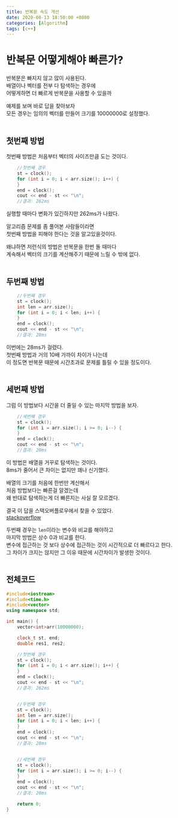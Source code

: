 ```yaml
---
title: 반복문 속도 개선
date: 2020-08-13 18:50:00 +0800
categories: [Algorithm]
tags: [c++]
---
```


# 반복문 어떻게해야 빠른가?
반복문은 빠지지 않고 많이 사용된다.  
배열이나 벡터를 전부 다 탐색하는 경우에  
어떻게하면 더 빠르게 반복문을 사용할 수 있을까  

예제를 보며 바로 답을 찾아보자  
모든 경우는 임의의 벡터를 만들어 크기를 10000000로 설정했다.  
<br>

## 첫번째 방법
첫번째 방법은 처음부터 벡터의 사이즈만큼 도는 것이다.  
```c++
    //첫번째 경우
	st = clock();
	for (int i = 0; i < arr.size(); i++) {
	}
	end = clock();
	cout << end - st << "\n";
    //결과: 262ms
```
실행할 때마다 변화가 있긴하지만 262ms가 나왔다.  

알고리즘 문제를 좀 풀어본 사람들이라면  
첫번째 방법을 피해야 한다는 것을 알고있을것이다.  

왜냐하면 저런식의 방법은 반복문을 한번 돌 때마다  
계속해서 벡터의 크기를 계산해주기 때문에 느릴 수 밖에 없다.  
<br>


## 두번째 방법
```c++
    //두번째 경우
	st = clock();
	int len = arr.size();
	for (int i = 0; i < len; i++) {
	}
	end = clock();
	cout << end - st << "\n";
    //결과: 28ms
```
이번에는 28ms가 걸렸다.  
첫번째 방법과 거의 10배 가까이 차이가 나는데  
이 정도면 반복문 때문에 시간초과로 문제를 틀릴 수 있을 정도이다.  
<br>

## 세번째 방법
그럼 이 방법보다 시간을 더 줄일 수 있는 마지막 방법을 보자.  
```c++
	//세번째 경우
	st = clock();
	for (int i = arr.size(); i >= 0; i--) {
	}
	end = clock();
	cout << end - st << "\n";
    //결과: 20ms
```
이 방법은 배열을 거꾸로 탐색하는 것이다.  
8ms가 줄어서 큰 차이는 없지만 꽤나 신기했다.  

배열의 크기를 처음에 한번만 계산해서  
처음 방법보다는 빠른걸 알겠는데  
왜 반대로 탐색하는게 더 빠른지는 사실 잘 모르겠다.  

결국 이 답을 스택오버플로우에서 찾을 수 있었다.  
[stackoverflow](https://stackoverflow.com/questions/1340589/are-loops-really-faster-in-reverse)  

두번째 경우는 `len`이라는 변수와 비교를 해야하고  
마지막 방법은 상수 0과 비교를 한다.  
변수에 접근하는 것 보다 상수에 접근하는 것이 시간적으로 더 빠르다고 한다.  
그 차이가 크지는 않지만 그 이유 때문에 시간차이가 발생한 것이다.  
<br>

## 전체코드
```c++
#include<iostream>
#include<time.h>
#include<vector>
using namespace std;

int main() {
	vector<int>arr(10000000);

	clock_t st, end;
	double res1, res2;

	//첫번째 경우
	st = clock();
	for (int i = 0; i < arr.size(); i++) {
	}
	end = clock();
	cout << end - st << "\n";
    //결과: 262ms


	//두번째 경우
	st = clock();
	int len = arr.size();
	for (int i = 0; i < len; i++) {
	}
	end = clock();
	cout << end - st << "\n";
    //결과: 28ms


	//세번째 경우
	st = clock();
	for (int i = arr.size(); i >= 0; i--) {
	}
	end = clock();
	cout << end - st << "\n";
    //결과: 20ms

	return 0;
}
```

